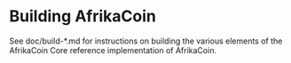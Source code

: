 Building AfrikaCoin
================

See doc/build-*.md for instructions on building the various
elements of the AfrikaCoin Core reference implementation of AfrikaCoin.
